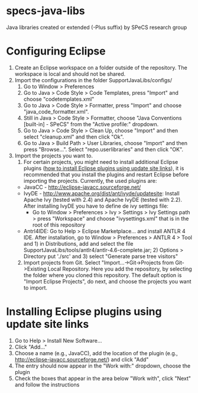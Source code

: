 # specs-java-libs
Java libraries created or extended (-Plus suffix) by SPeCS research group

# Configuring Eclipse

  1. Create an Eclipse workspace on a folder outside of the repository. The workspace is local and should not be shared.
  2. Import the configurations in the folder SupportJavaLibs/configs/
      1. Go to Window > Preferences
      2. Go to Java > Code Style > Code Templates, press "Import" and choose "codetemplates.xml"
      3. Go to Java > Code Style > Formatter, press "Import" and choose "java_code_formatter.xml".
      4. Still in Java > Code Style > Formatter, choose "Java Conventions [built-in] - SPeCS" from the "Active profile:" dropdown.
      5. Go to Java > Code Style > Clean Up, choose "Import" and then select "cleanup.xml" and then click "Ok".
      6. Go to Java > Build Path > User Libraries, choose "Import" and then press "Browse...". Select "repo.userlibraries" and then click "OK".
      <!-- 6. Go to Ivy > Settings, choose "File System" in the "Ivy settings path" option and browse to "ivysettings.xml". Click "Ok" -->
  3. Import the projects you want to.
      1. For certain projects, you might need to install additional Eclipse plugins ([how to install Eclipse plugins using update site links](#installing-eclipse-plugins-using-update-site-links)), it is recommended that you install the plugins and restart Eclipse before importing the projects. Currently, the used plugins are:
        * JavaCC - http://eclipse-javacc.sourceforge.net/
        * IvyDE - http://www.apache.org/dist/ant/ivyde/updatesite: Install Apache Ivy (tested with 2.4) and Apache IvyDE (tested with 2.2). After installing IvyDE you have to define de ivy settings file:
            *  Go to Window > Preferences > Ivy > Settings > Ivy Settings path > press "Workspace" and choose "ivysettings.xml" that is in the root of this repository
        * Antrl4IDE: Go to Help > Eclipse Marketplace... and install ANTLR 4 IDE. After installation, go to Window > Preferences > ANTLR 4 > Tool and 1) in Distributions, add and select the file SupportJavaLibs/tools/antlr4/antlr-4.6-complete.jar; 2) Options > Directory put './src' and 3) select "Generate parse tree visitors"
      2. Import projects from Git. Select "Import...->Git->Projects from Git->Existing Local Repository. Here you add the repository, by selecting the folder where you cloned this repository. The default option is "Import Eclipse Projects", do next, and choose the projects you want to import.

# Installing Eclipse plugins using update site links

 1. Go to Help > Install New Software...
 2. Click "Add..."
 3. Choose a name (e.g., JavaCC), add the location of the plugin (e.g., http://eclipse-javacc.sourceforge.net/) and click "Add"
 4. The entry should now appear in the "Work with:" dropdown, choose the plugin
 5. Check the boxes that appear in the area below "Work with", click "Next" and follow the instructions

